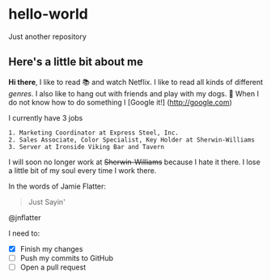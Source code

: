 # hello-world
Just another repository
## Here's a little bit about me
**Hi there**, I like to read :books: and watch Netflix.
I like to read all kinds of different *genres*.
I also like to hang out with friends and play with my dogs. :dog:
When I do not know how to do something I 
  [Google it!] (http://google.com)

I currently have 3 jobs

    1. Marketing Coordinator at Express Steel, Inc.
    2. Sales Associate, Color Specialist, Key Holder at Sherwin-Williams
    3. Server at Ironside Viking Bar and Tavern
I will soon no longer work at ~~Sherwin-Williams~~ because I hate it there. I lose a little bit of my soul every time I work there.

In the words of Jamie Flatter:
> Just Sayin'

@jnflatter

I need to:
- [x] Finish my changes
- [ ] Push my commits to GitHub
- [ ] Open a pull request
